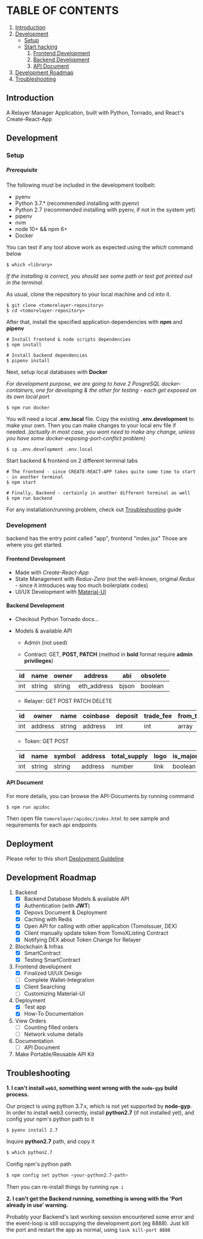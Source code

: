 # TABLE OF CONTENTS

1.  [Introduction](#org836984f)
2.  [Development](#org957d994)
    -  [Setup](#org168090e)
    -  [Start hacking](#org30ae7c1)
        1.  [Frontend Development](#org7f062cc)
        2.  [Backend Development](#orga954538)
        3.  [API Document](#apidoc)
3.  [Development Roadmap](#roadmap)
4.  [Troubleshooting](#trouble)

<a id="org836984f"></a>

## Introduction

A Relayer Manager Application, built with Python, Tornado, and React's Create-React-App



<a id="org957d994"></a>

## Development


<a id="org168090e"></a>

### Setup

##### Prerequisite

The following must be included in the development toolbelt:

-   pyenv
-   Python 3.7.* (recommended installing with pyenv)
-   Python 2.7 (recommended installing with pyenv, if not in the system yet)
-   pipenv
-   nvm
-   node 10+ && npm 6+
-   Docker

You can test if any tool above work as expected using the *which* command below

``` shell
$ which <library>
```
*If the installing is correct, you should see some path or text got printed out in the terminal.*

As usual, clone the repository to your local machine and cd into it.

``` shell
$ git clone <tomorelayer-repository>
$ cd <tomorelayer-repository>
```

After that, install the specified application dependencies with **npm** and **pipenv**

``` shell
# Install frontend & node scripts dependencies
$ npm install

# Install backend dependencies
$ pipenv install

```

Next, setup local databases with **Docker**

*For development purpose, we are going to have 2 PosgreSQL docker-containers, one for developing & the other for testing - each get exposed on its own local port*

``` shell
$ npm run docker
```


You will need a local **.env.local** file. Copy the existing **.env.development** to make your own. Then you can make
changes to your local env file if needed. *(actually in most case, you wont need to make any change, unless you have
some docker-exposing-port-conflict problem)*


``` shell
$ cp .env.development .env.local
```


Start backend & frontend on 2 different terminal tabs
``` shell
# The frontend - since CREATE-REACT-APP takes quite some time to start - in another terminal
$ npm start

# Finally, Backend - certainly in another different terminal as well
$ npm run backend
```

For any installation/running problem, check out [Troubleshooting](#trouble) guide



<a id="org30ae7c1"></a>

### Development

backend has the entry point called "app", frontend "index.jsx"
Those are where you get started.

<a id="org7f062cc"></a>

#### Frontend Development

-   Made with *Create-React-App*
-   State Management with *Redux-Zero* (not the well-known, original *Redux* - since it introduces way too much
    boilerplate codes)
-   UI/UX Development with [Material-UI](https://material-ui.com/)


<a id="orga954538"></a>

#### Backend Development

-   Checkout Python Tornado docs&#x2026;

-   Models & available API

     + Admin (not used)

     + Contract: GET, **POST, PATCH** (method in **bold** format require **admin privilieges**)

     | id  | name   | owner  | address     | abi   | obsolete |
     |-----|--------|--------|-------------|-------|----------|
     | int | string | string | eth_address | bjson | boolean  |

     + Relayer: GET POST PATCH DELETE

     | id  | owner   | name   | coinbase | deposit | trade_fee | from_tokens | to_tokens | logo | link | resigning | lock_time |
     |-----|---------|--------|----------|---------|-----------|-------------|-----------|------|------|-----------|-----------|
     | int | address | string | address  | int     | int       | array       | array     | link | link | boolean   | int       |

     + Token: GET POST

     | id  | name   | symbol | address | total_supply | logo | is_major |
     |-----|--------|--------|---------|--------------|------|----------|
     | int | string | string | address | number       | link | boolean  |


<a id="apidoc"></a>

#### API Document
For more details, you can browse the API-Documents by running command

``` shell
$ npm run apidoc
```
Then open file `tomorelayer/apidoc/index.html` to see sample and requirements for each api endpoints

<a id="roadmap"></a>


## Deployment
Please refer to this short [Deployment Guideline](https://github.com/tomochain/tomorelayer/tree/master/deploy)


## Development Roadmap

1. Backend
   - [x] Backend Database Models & available API
   - [x] Authentication (with **JWT**)
   - [x] Depovs Document & Deployment
   - [x] Caching with Redis
   - [x] Open API for calling with other application (TomoIssuer, DEX)
   - [x] Client manually update token from TomoXListing Contract
   - [x] Notifying DEX about Token Change for Relayer
2. Blockchain & Infras
   - [x] SmartContract
   - [x] Testing SmartContract
3. Frontend development
   - [x] Finalized UI/UX Design
   - [ ] Complete Wallet-Integration
   - [x] Client Searching
   - [ ] Customizing Material-UI
4. Deployment
   - [x] Test app
   - [x] How-To Documentation
5. View Orders
   - [ ] Counting filled orders
   - [ ] Network volume details
6. Documentation
   - [ ] API Document
7. Make Portable/Reusable API Kit



<a id="trouble"></a>

## Troubleshooting

**1. I can't install `web3`, something went wrong with the `node-gyp` build process.**

Our project is using python 3.7.x, which is not yet supported by **node-gyp**. In order to install web3 correctly,
install **python2.7** (if not installed yet), and config your npm's python path to it
```sh
$ pyenv install 2.7
```
Inquire **python2.7** path, and copy it
```sh
$ which python2.7
```
Config npm's python path
```sh
$ npm config set python <your-python2.7-path>
```
Then you can re-install things by running `npm i`

**2. I can't get the Backend running, something is wrong with the 'Port already in use' warning.**

Probably your Backend's last working session encountered some error and the event-loop is still occupying the
development port (eg 8888). Just kill the port and restart the app as normal, using `task kill-port 8888`
